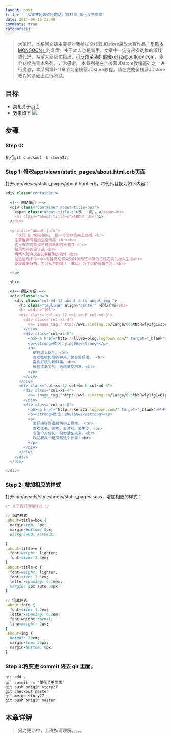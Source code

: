 ```yaml
---
layout: post
title: '「从零开始做购物网站」第35章 美化关于页面'
date: 2017-06-16 23:40
comments: true
categories: 
---
```


> 大家好，本系列文章主要是对我参加全栈营JDstore魔改大赛作品[「季风 & MONSOON」](http://kerzzi.logdown.com/posts/1903205-magic-change-contest-entries-monsoon)的复盘。由于本人也是新手，文章中一定有很多幼稚的错误或代码，希望大家帮忙指出，可反馈至我的邮箱kerzzi@outlook.com，我会持续完善本系列。非常感谢。
> 本系列是在全栈营JDstore教程基础之上进行魔改，本系列第1-11章节为全栈营JDstore教程，请在完成全栈营JDstore教程的基础上进行测试。

## 目标
*  美化关于页面
*  效果如下
![](https://ww1.sinaimg.cn/large/006tNc79gy1fgru4ebagjj31kw1k8gpn.jpg)

## 步骤
### Step 0:
执行```git checkout -b story27```。

### Step 1: 修改app/views/static_pages/about.html.erb页面
打开app/views/static_pages/about.html.erb，将代码替换为如下内容：
``` ruby app/views/static_pages/about.html.erb
<div class="container">

  <!-- 网站简介 -->
  <div class="container about-title-box">
    <span class="about-title-e">季   风 。</span><br>
    <h1 class="about-title-c">ABOUT US</h1>
  </div>

  <p class="about-info">
    「季风 & MONSOON」 是一个全球性网上商城 <br>
    主要售卖有趣的生活用品 <br><br>
    这里有你可能没见过的黑科技小物件 <br>
    脑洞大开的设计品 <br>
    当然也包含D&W这类精美的物件 <br>
    在这些商品中<br>你能真切感受到科技和艺术真的已经完美的融入生活<br>
    发现最美好物，生活从不将就！「季风」为了你的有趣生活！<br>

  </p>

  <hr>

  <!-- 团队介绍 -->
  <div class="row">
    <div class="col-md-12 about-info about-img ">
      <h3 class="tagline" align="center" >团队介绍</h3>
      <hr width="10%">
      <div class="col-xs-12 col-sm-6 col-md-6">
        <div class="col-xs-4">
          <%= image_tag("http://ww1.sinaimg.cn/large/006tNbRwly1fg1w3pa0fqj30pm0t0js9.jpg", class: "img-circle img-responsive img-center frontpage-img") %>
        </div>
        <div class="col-xs-8">
          <h5><a href="http://lll96-blog.logdown.com/" target="_blank">LLL96（胡颖）</a></h5>
          <p><strong>微信：ying96z</trong></p>
          <p>
            编程路上新手。<br>
            喜欢咖啡和泡各种茶、健身爱好者。 <br>
            喜欢好玩的新鲜事。<br>
            欣赏江湖义气、话痨爱交朋友。<br>
          </p>
        </div>
      </div>
      <div class="col-xs-12 col-sm-6 col-md-6">
        <div class="col-xs-4">
          <%= image_tag("http://ww1.sinaimg.cn/large/006tNbRwly1fg1w0lp12kj30mi0mjgmd.jpg", class: "img-circle img-responsive img-center frontpage-img") %>
        </div>
        <div class="col-xs-8">
          <h5><a href="http://kerzzi.logdown.com/" target="_blank">柯子(刘铮)</a></h5>
          <p><strong>微信：zhulanwa</strong></p>
          <p>
            爱好编程的辐射防护工程师。 <br>
            喜欢读书、思考。爱游戏、爱生活。<br>
            专注个人成长、努力活在未来。<br>
            欢迎和我一起探索这个世界！<br>
          </p>
        </div>
      </div>
    </div>
  </div>

</div>

```

### Step 2: 增加相应的样式
打开app/assets/stylesheets/static_pages.scss，增加相应的样式：
```ruby app/assets/stylesheets/static_pages.scss
/* 关于我们页面样式 */

// 标题样式
.about-title-box {
  margin-top: 5px;
  margin-bottom: 0px;
  background: #CFD8DC;

}
.about-title-e {
  font-weight: lighter;
  font-size: 2.3em;
}
.about-title-c {
  font-weight: lighter;
  font-size: 2.5em;
  letter-spacing: 0.16em;
  margin: 2px auto 50px;
}

// 信息样式
.about-info {
  font-size: 1.1em;
  letter-spacing: 0.2em;
  font-weight:normal;
  line-height: 2em;
}
.about-img {
  height: 20em;
  margin-top: 50px;
  margin-bottom: 0px;
}
```

### Step 3:将变更 commit 进去 git 里面。

```
git add .
git commit -m "美化关于页面"
git push origin story27
git checkout master
git merge story27
git push origin master
```

## 本章详解
>  努力更新中，上班族请理解。。。。。


